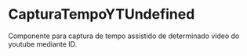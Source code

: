 # CapturaTempoYTUndefined
Componente para captura de tempo assistido de determinado vídeo do youtube mediante ID.
